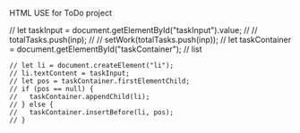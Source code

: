 HTML USE for ToDo project

// let taskInput = document.getElementById("taskInput").value;
// // totalTasks.push(inp);
// // setWork(totalTasks.push(inp));
// let taskContainer = document.getElementById("taskContainer"); // list

    // let li = document.createElement("li");
    // li.textContent = taskInput;
    // let pos = taskContainer.firstElementChild;
    // if (pos == null) {
    //   taskContainer.appendChild(li);
    // } else {
    //   taskContainer.insertBefore(li, pos);
    // }

